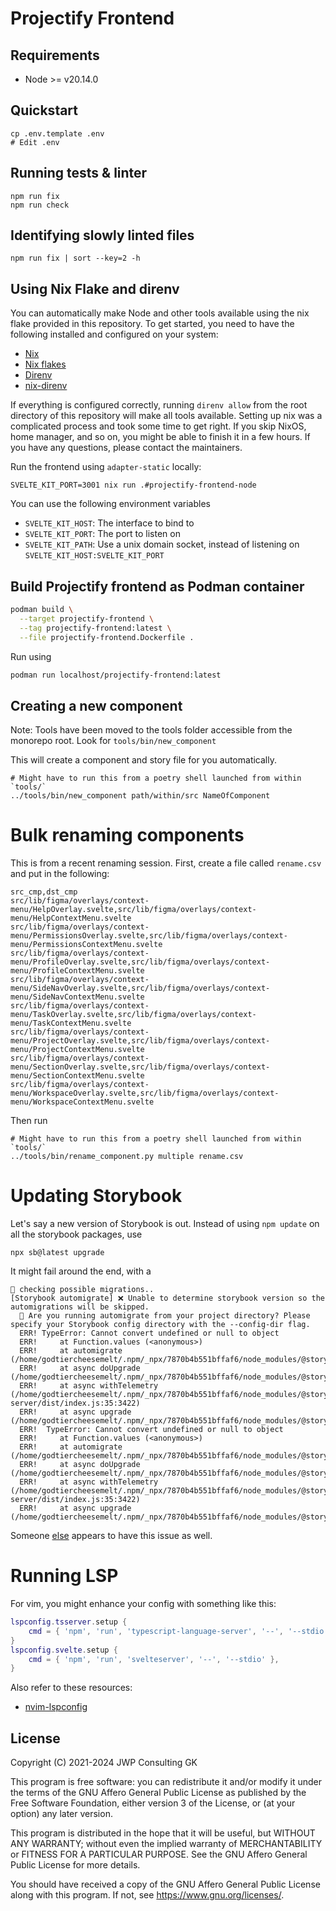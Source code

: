 # Projectify Frontend

## Requirements

- Node >= v20.14.0

## Quickstart

```
cp .env.template .env
# Edit .env
```

## Running tests & linter

```
npm run fix
npm run check
```

## Identifying slowly linted files

```
npm run fix | sort --key=2 -h
```

## Using Nix Flake and direnv

You can automatically make Node and other tools available using the nix flake
provided in this repository. To get started, you need to have the following
installed and configured on your system:

- [Nix](https://nixos.org/download#download-nix)
- [Nix flakes](https://nixos.wiki/wiki/Flakes)
- [Direnv](https://direnv.net/)
- [nix-direnv](https://github.com/nix-community/nix-direnv)

If everything is configured correctly, running `direnv allow` from the
root directory of this repository will make all tools available. Setting up
nix was a complicated process and took some time to get right.
If you skip NixOS, home manager, and so on, you might be able to finish it in
a few hours. If you have any questions, please contact the maintainers.

Run the frontend using `adapter-static` locally:

```
SVELTE_KIT_PORT=3001 nix run .#projectify-frontend-node
```

You can use the following environment variables

- `SVELTE_KIT_HOST`: The interface to bind to
- `SVELTE_KIT_PORT`: The port to listen on
- `SVELTE_KIT_PATH`: Use a unix domain socket, instead of listening on
  `SVELTE_KIT_HOST:SVELTE_KIT_PORT`

## Build Projectify frontend as Podman container

```bash
podman build \
  --target projectify-frontend \
  --tag projectify-frontend:latest \
  --file projectify-frontend.Dockerfile .
```

Run using

```bash
podman run localhost/projectify-frontend:latest
```

## Creating a new component

Note: Tools have been moved to the tools folder accessible from the monorepo
root. Look for `tools/bin/new_component`

This will create a component and story file for you automatically.

```
# Might have to run this from a poetry shell launched from within `tools/`
../tools/bin/new_component path/within/src NameOfComponent
```

# Bulk renaming components

This is from a recent renaming session. First, create a file called
`rename.csv` and put in the following:

```
src_cmp,dst_cmp
src/lib/figma/overlays/context-menu/HelpOverlay.svelte,src/lib/figma/overlays/context-menu/HelpContextMenu.svelte
src/lib/figma/overlays/context-menu/PermissionsOverlay.svelte,src/lib/figma/overlays/context-menu/PermissionsContextMenu.svelte
src/lib/figma/overlays/context-menu/ProfileOverlay.svelte,src/lib/figma/overlays/context-menu/ProfileContextMenu.svelte
src/lib/figma/overlays/context-menu/SideNavOverlay.svelte,src/lib/figma/overlays/context-menu/SideNavContextMenu.svelte
src/lib/figma/overlays/context-menu/TaskOverlay.svelte,src/lib/figma/overlays/context-menu/TaskContextMenu.svelte
src/lib/figma/overlays/context-menu/ProjectOverlay.svelte,src/lib/figma/overlays/context-menu/ProjectContextMenu.svelte
src/lib/figma/overlays/context-menu/SectionOverlay.svelte,src/lib/figma/overlays/context-menu/SectionContextMenu.svelte
src/lib/figma/overlays/context-menu/WorkspaceOverlay.svelte,src/lib/figma/overlays/context-menu/WorkspaceContextMenu.svelte
```

Then run

```
# Might have to run this from a poetry shell launched from within `tools/`
../tools/bin/rename_component.py multiple rename.csv
```

# Updating Storybook

Let's say a new version of Storybook is out. Instead of using `npm update` on
all the storybook packages, use

```
npx sb@latest upgrade
```

It might fail around the end, with a

```
🔎 checking possible migrations..
[Storybook automigrate] ❌ Unable to determine storybook version so the automigrations will be skipped.
  🤔 Are you running automigrate from your project directory? Please specify your Storybook config directory with the --config-dir flag.
  ERR! TypeError: Cannot convert undefined or null to object
  ERR!     at Function.values (<anonymous>)
  ERR!     at automigrate (/home/godtiercheesemelt/.npm/_npx/7870b4b551bffaf6/node_modules/@storybook/cli/dist/generate.js:321:743)
  ERR!     at async doUpgrade (/home/godtiercheesemelt/.npm/_npx/7870b4b551bffaf6/node_modules/@storybook/cli/dist/generate.js:394:2893)
  ERR!     at async withTelemetry (/home/godtiercheesemelt/.npm/_npx/7870b4b551bffaf6/node_modules/@storybook/core-server/dist/index.js:35:3422)
  ERR!     at async upgrade (/home/godtiercheesemelt/.npm/_npx/7870b4b551bffaf6/node_modules/@storybook/cli/dist/generate.js:394:3336)
  ERR!  TypeError: Cannot convert undefined or null to object
  ERR!     at Function.values (<anonymous>)
  ERR!     at automigrate (/home/godtiercheesemelt/.npm/_npx/7870b4b551bffaf6/node_modules/@storybook/cli/dist/generate.js:321:743)
  ERR!     at async doUpgrade (/home/godtiercheesemelt/.npm/_npx/7870b4b551bffaf6/node_modules/@storybook/cli/dist/generate.js:394:2893)
  ERR!     at async withTelemetry (/home/godtiercheesemelt/.npm/_npx/7870b4b551bffaf6/node_modules/@storybook/core-server/dist/index.js:35:3422)
  ERR!     at async upgrade (/home/godtiercheesemelt/.npm/_npx/7870b4b551bffaf6/node_modules/@storybook/cli/dist/generate.js:394:3336)
```

Someone [else](https://github.com/vercel/turbo/issues/4612) appears to have
this issue as well.

# Running LSP

For vim, you might enhance your config with something like this:

```lua
lspconfig.tsserver.setup {
    cmd = { 'npm', 'run', 'typescript-language-server', '--', '--stdio' },
}
lspconfig.svelte.setup {
    cmd = { 'npm', 'run', 'svelteserver', '--', '--stdio' },
}
```

Also refer to these resources:

- [nvim-lspconfig](https://github.com/neovim/nvim-lspconfig/tree/master)

## License

Copyright (C) 2021-2024 JWP Consulting GK

This program is free software: you can redistribute it and/or modify
it under the terms of the GNU Affero General Public License as published
by the Free Software Foundation, either version 3 of the License, or
(at your option) any later version.

This program is distributed in the hope that it will be useful,
but WITHOUT ANY WARRANTY; without even the implied warranty of
MERCHANTABILITY or FITNESS FOR A PARTICULAR PURPOSE. See the
GNU Affero General Public License for more details.

You should have received a copy of the GNU Affero General Public License
along with this program. If not, see <https://www.gnu.org/licenses/>.
